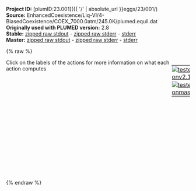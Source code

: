**Project ID:** [plumID:23.001]({{ '/' | absolute_url }}eggs/23/001/)  
**Source:** EnhancedCoexistence/Liq-VI/4-BiasedCoexistence/COEX_7000.0atm/245.0K/plumed.equil.dat  
**Originally used with PLUMED version:** 2.8  
**Stable:** [zipped raw stdout](plumed.equil.dat.plumed.stdout.txt.zip) - [zipped raw stderr](plumed.equil.dat.plumed.stderr.txt.zip) - [stderr](plumed.equil.dat.plumed.stderr)  
**Master:** [zipped raw stdout](plumed.equil.dat.plumed_master.stdout.txt.zip) - [zipped raw stderr](plumed.equil.dat.plumed_master.stderr.txt.zip) - [stderr](plumed.equil.dat.plumed_master.stderr)  

{% raw %}
<div style="width: 100%; float:left">
<div style="width: 90%; float:left" id="value_details_data/EnhancedCoexistence/Liq-VI/4-BiasedCoexistence/COEX_7000.0atm/245.0K/plumed.equil.dat"> Click on the labels of the actions for more information on what each action computes </div>
<div style="width: 10%; float:left"><table><tr><td style="padding:1px"><a href="plumed.equil.dat.plumed.stderr"><img src="https://img.shields.io/badge/v2.10-passing-green.svg" alt="tested onv2.10" /></a></td></tr><tr><td style="padding:1px"><a href="plumed.equil.dat.plumed_master.stderr"><img src="https://img.shields.io/badge/master-passing-green.svg" alt="tested onmaster" /></a></td></tr></table></div></div>
<pre style="width=97%;">
<span class="plumedtooltip" style="color:blue"># vim:ft=plumed<span class="right">Enables syntax highlighting for PLUMED files in vim. See <a href="https://www.plumed.org/doc-master/user-doc/html/_vim_syntax.html">here for more details. </a><i></i></span></span>
<br/><span id="data/EnhancedCoexistence/Liq-VI/4-BiasedCoexistence/COEX_7000.0atm/245.0K/plumed.equil.datplumed.order.dat_short"><span class="plumedtooltip" style="color:green">INCLUDE<span class="right">Includes an external input file, similar to #include in C preprocessor. <a href="https://www.plumed.org/doc-master/user-doc/html/_i_n_c_l_u_d_e.html">More details</a>. Show <a class="toggler" href='javascript:;' onclick='toggleDisplay("data/EnhancedCoexistence/Liq-VI/4-BiasedCoexistence/COEX_7000.0atm/245.0K/plumed.equil.datplumed.order.dat");'>included file</a><i></i></span></span> <span class="plumedtooltip">FILE<span class="right">file to be included<i></i></span></span>=<a class="toggler" href='javascript:;' onclick='toggleDisplay("data/EnhancedCoexistence/Liq-VI/4-BiasedCoexistence/COEX_7000.0atm/245.0K/plumed.equil.datplumed.order.dat");'>plumed.order.dat</a>
</span><span id="data/EnhancedCoexistence/Liq-VI/4-BiasedCoexistence/COEX_7000.0atm/245.0K/plumed.equil.datplumed.order.dat_long" style="display:none;"><span style="color:blue" class="comment"># The command:
</span><span class="toggler" style="color:red" onclick='toggleDisplay("data/EnhancedCoexistence/Liq-VI/4-BiasedCoexistence/COEX_7000.0atm/245.0K/plumed.equil.datplumed.order.dat")'># INCLUDE FILE=plumed.order.dat
</span><span style="color:blue" class="comment"># ensures PLUMED loads the contents of the file called plumed.order.dat</span>
<span style="color:blue" class="comment"># The contents of this file are shown below (click the red comment to hide them).</span>
<span style="color:blue" class="comment">#7000atm_255K</span>
<span style="color:blue" class="comment">#sigma: 0.055</span>
<span style="color:blue" class="comment">#Liquid max: 0.46</span>
<span style="color:blue" class="comment">#Ice max: 0.9325</span>
<span style="color:blue" class="comment">#Midpoint between distribitions: 0.7275</span>
<br/><span style="display:none;" id="data/EnhancedCoexistence/Liq-VI/4-BiasedCoexistence/COEX_7000.0atm/245.0K/plumed.equil.datplumed.order.dat">The INCLUDE action with label <b>plumed.order.dat</b> calculates something</span><span class="plumedtooltip" style="color:green">ENVIRONMENTSIMILARITY<span class="right">Measure how similar the environment around atoms is to that found in some reference crystal structure. <a href="https://www.plumed.org/doc-master/user-doc/html/_e_n_v_i_r_o_n_m_e_n_t_s_i_m_i_l_a_r_i_t_y.html" style="color:green">More details</a><i></i></span></span> ...
 <span class="plumedtooltip">SPECIES<span class="right">this keyword is used for colvars such as coordination number<i></i></span></span>=1-3840:3
 <span class="plumedtooltip">SIGMA<span class="right"> the width to use for the gaussian kernels<i></i></span></span>=0.055
 <span class="plumedtooltip">CRYSTAL_STRUCTURE<span class="right"> Targeted crystal structure<i></i></span></span>=CUSTOM
 <span class="plumedtooltip">LABEL<span class="right">a label for the action so that its output can be referenced in the input to other actions<i></i></span></span>=<b name="data/EnhancedCoexistence/Liq-VI/4-BiasedCoexistence/COEX_7000.0atm/245.0K/plumed.equil.datrefcv" onclick='showPath("data/EnhancedCoexistence/Liq-VI/4-BiasedCoexistence/COEX_7000.0atm/245.0K/plumed.equil.dat","data/EnhancedCoexistence/Liq-VI/4-BiasedCoexistence/COEX_7000.0atm/245.0K/plumed.equil.datrefcv","data/EnhancedCoexistence/Liq-VI/4-BiasedCoexistence/COEX_7000.0atm/245.0K/plumed.equil.datrefcv","blue")'>refcv</b><span style="display:none;" id="data/EnhancedCoexistence/Liq-VI/4-BiasedCoexistence/COEX_7000.0atm/245.0K/plumed.equil.datrefcv">The CUSTOM action with label <b>refcv</b> calculates the following quantities:<table  align="center" frame="void" width="95%" cellpadding="5%"><tr><td width="5%"><b> Quantity </b>  </td><td width="5%"><b> Type </b>  </td><td><b> Description </b> </td></tr><tr><td width="5%">refcv</td><td width="5%"><font color="blue">vector</font></td><td>the vector obtained by doing an element-wise application of an arbitrary function to the input vectors</td></tr></table></span>
 <span class="plumedtooltip">REFERENCE_1<span class="right">PDB files with relative distances from central atom<i></i></span></span>=env1.pdb
 <span class="plumedtooltip">REFERENCE_2<span class="right">PDB files with relative distances from central atom<i></i></span></span>=env2.pdb
 <span class="plumedtooltip">REFERENCE_3<span class="right">PDB files with relative distances from central atom<i></i></span></span>=env3.pdb
 <span class="plumedtooltip">REFERENCE_4<span class="right">PDB files with relative distances from central atom<i></i></span></span>=env4.pdb
 <span class="plumedtooltip">REFERENCE_5<span class="right">PDB files with relative distances from central atom<i></i></span></span>=env5.pdb
 <span class="plumedtooltip">REFERENCE_6<span class="right">PDB files with relative distances from central atom<i></i></span></span>=env6.pdb
 <span class="plumedtooltip">REFERENCE_7<span class="right">PDB files with relative distances from central atom<i></i></span></span>=env7.pdb
 <span class="plumedtooltip">REFERENCE_8<span class="right">PDB files with relative distances from central atom<i></i></span></span>=env8.pdb
 <span class="plumedtooltip">REFERENCE_9<span class="right">PDB files with relative distances from central atom<i></i></span></span>=env9.pdb
 <span class="plumedtooltip">REFERENCE_10<span class="right">PDB files with relative distances from central atom<i></i></span></span>=env10.pdb
 <span class="plumedtooltip">MORE_THAN1<span class="right">calculate the number of variables that are more than a certain target value<i></i></span></span>={CUBIC D_0=0.46 D_MAX=0.9325}
 <span class="plumedtooltip">MORE_THAN2<span class="right">calculate the number of variables that are more than a certain target value<i></i></span></span>={CUBIC D_0=0.72750 D_MAX=0.72751}
 <span class="plumedtooltip">MEAN<span class="right"> calculate the mean of all the quantities<i></i></span></span>
... ENVIRONMENTSIMILARITY
<span style="color:blue"># --- End of included input --- </span></span><br/><b name="data/EnhancedCoexistence/Liq-VI/4-BiasedCoexistence/COEX_7000.0atm/245.0K/plumed.equil.datuwall" onclick='showPath("data/EnhancedCoexistence/Liq-VI/4-BiasedCoexistence/COEX_7000.0atm/245.0K/plumed.equil.dat","data/EnhancedCoexistence/Liq-VI/4-BiasedCoexistence/COEX_7000.0atm/245.0K/plumed.equil.datuwall","data/EnhancedCoexistence/Liq-VI/4-BiasedCoexistence/COEX_7000.0atm/245.0K/plumed.equil.datuwall","black")'>uwall</b><span style="display:none;" id="data/EnhancedCoexistence/Liq-VI/4-BiasedCoexistence/COEX_7000.0atm/245.0K/plumed.equil.datuwall">The UPPER_WALLS action with label <b>uwall</b> calculates the following quantities:<table  align="center" frame="void" width="95%" cellpadding="5%"><tr><td width="5%"><b> Quantity </b>  </td><td width="5%"><b> Type </b>  </td><td><b> Description </b> </td></tr><tr><td width="5%">uwall.bias</td><td width="5%"><font color="black">scalar</font></td><td>the instantaneous value of the bias potential</td></tr><tr><td width="5%">uwall.force2</td><td width="5%"><font color="black">scalar</font></td><td>the instantaneous value of the squared force due to this bias potential</td></tr></table></span>: <span class="plumedtooltip" style="color:green">UPPER_WALLS<span class="right">Defines a wall for the value of one or more collective variables, <a href="https://www.plumed.org/doc-master/user-doc/html/_u_p_p_e_r__w_a_l_l_s.html" style="color:green">More details</a><i></i></span></span> <span class="plumedtooltip">ARG<span class="right">the arguments on which the bias is acting<i></i></span></span>=<b name="data/EnhancedCoexistence/Liq-VI/4-BiasedCoexistence/COEX_7000.0atm/245.0K/plumed.equil.datrefcv">refcv.morethan-1</b> <span class="plumedtooltip">AT<span class="right">the positions of the wall<i></i></span></span>=710. <span class="plumedtooltip">KAPPA<span class="right">the force constant for the wall<i></i></span></span>=1.0 <span class="plumedtooltip">EXP<span class="right"> the powers for the walls<i></i></span></span>=2 <span class="plumedtooltip">STRIDE<span class="right">the frequency with which the forces due to the bias should be calculated<i></i></span></span>=2
<b name="data/EnhancedCoexistence/Liq-VI/4-BiasedCoexistence/COEX_7000.0atm/245.0K/plumed.equil.datlwall" onclick='showPath("data/EnhancedCoexistence/Liq-VI/4-BiasedCoexistence/COEX_7000.0atm/245.0K/plumed.equil.dat","data/EnhancedCoexistence/Liq-VI/4-BiasedCoexistence/COEX_7000.0atm/245.0K/plumed.equil.datlwall","data/EnhancedCoexistence/Liq-VI/4-BiasedCoexistence/COEX_7000.0atm/245.0K/plumed.equil.datlwall","black")'>lwall</b><span style="display:none;" id="data/EnhancedCoexistence/Liq-VI/4-BiasedCoexistence/COEX_7000.0atm/245.0K/plumed.equil.datlwall">The LOWER_WALLS action with label <b>lwall</b> calculates the following quantities:<table  align="center" frame="void" width="95%" cellpadding="5%"><tr><td width="5%"><b> Quantity </b>  </td><td width="5%"><b> Type </b>  </td><td><b> Description </b> </td></tr><tr><td width="5%">lwall.bias</td><td width="5%"><font color="black">scalar</font></td><td>the instantaneous value of the bias potential</td></tr><tr><td width="5%">lwall.force2</td><td width="5%"><font color="black">scalar</font></td><td>the instantaneous value of the squared force due to this bias potential</td></tr></table></span>: <span class="plumedtooltip" style="color:green">LOWER_WALLS<span class="right">Defines a wall for the value of one or more collective variables, <a href="https://www.plumed.org/doc-master/user-doc/html/_l_o_w_e_r__w_a_l_l_s.html" style="color:green">More details</a><i></i></span></span> <span class="plumedtooltip">ARG<span class="right">the arguments on which the bias is acting<i></i></span></span>=<b name="data/EnhancedCoexistence/Liq-VI/4-BiasedCoexistence/COEX_7000.0atm/245.0K/plumed.equil.datrefcv">refcv.morethan-1</b> <span class="plumedtooltip">AT<span class="right">the positions of the wall<i></i></span></span>=650. <span class="plumedtooltip">KAPPA<span class="right">the force constant for the wall<i></i></span></span>=1.0 <span class="plumedtooltip">EXP<span class="right"> the powers for the walls<i></i></span></span>=2 <span class="plumedtooltip">STRIDE<span class="right">the frequency with which the forces due to the bias should be calculated<i></i></span></span>=2



<span class="plumedtooltip" style="color:green">PRINT<span class="right">Print quantities to a file. <a href="https://www.plumed.org/doc-master/user-doc/html/_p_r_i_n_t.html" style="color:green">More details</a><i></i></span></span> <span class="plumedtooltip">STRIDE<span class="right"> the frequency with which the quantities of interest should be output<i></i></span></span>=500  <span class="plumedtooltip">ARG<span class="right">the labels of the values that you would like to print to the file<i></i></span></span>=* <span class="plumedtooltip">FILE<span class="right">the name of the file on which to output these quantities<i></i></span></span>=COLVAR-EQUIL
</pre>
{% endraw %}
